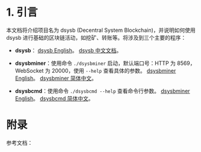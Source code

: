 # 1. 引言

本文档将介绍项目名为 dsysb (Decentral System Blockchain)，并说明如何使用 dsysb 进行基础的区块链活动，如挖矿、转账等。将涉及到三个主要的程序：

- __dsysb__：
[dsysb English](https://github.com/mosalut/dsysbdoc/en/dsysb.md)。
[dsysb 中文文档](https://github.com/mosalut/dsysbdoc/zh/dsysb.md)。


- __dsysbminer__：使用命令 `./dsysbminer` 启动，默认端口号：HTTP 为 8569，WebSocket 为 20000，使用 `--help` 查看具体的参数。
[dsysbminer English](https://github.com/mosalut/dsysbdoc/en/dsysbminer.md)。
[dsysbminer 简体中文](https://github.com/mosalut/dsysbdoc/zh/dsysbminer.md)。

- __dsysbcmd__：使用命令 `./dsysbcmd --help` 查看命令行参数。
[dsysbminer English](https://github.com/mosalut/dsysbdoc/en/dsysbcmd.md)。
[dsysbcmd 简体中文](https://github.com/mosalut/dsysbdoc/zh/dsysbcmd.md)。


# 附录
参考文档：
